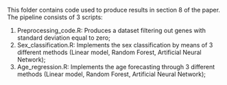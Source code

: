 This folder contains code used to produce results in section 8 of the paper.
The pipeline consists of 3 scripts:

1. Preprocessing_code.R: Produces a dataset filtering out genes with standard deviation equal to zero;
2. Sex_classification.R: Implements the sex classification by means of 3 different methods (Linear model, Random Forest, Artificial Neural Network);
3. Age_regression.R: Implements the age forecasting through 3 different methods (Linear model, Random Forest, Artificial Neural Network);